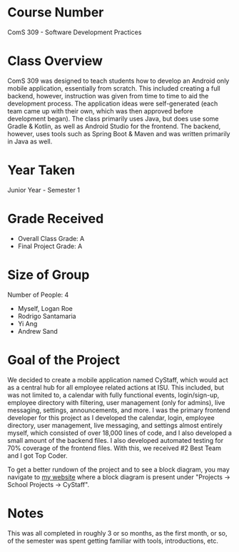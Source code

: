 # Course Number
ComS 309 - Software Development Practices

# Class Overview
ComS 309 was designed to teach students how to develop an Android only mobile application, essentially from scratch. This included creating a full backend, however, instruction was given from time to time to aid the development process. The application ideas were self-generated (each team came up with their own, which was then approved before development began). The class primarily uses Java, but does use some Gradle & Kotlin, as well as Android Studio for the frontend. The backend, however, uses tools such as Spring Boot & Maven and was written primarily in Java as well.

# Year Taken
Junior Year - Semester 1

# Grade Received
* Overall Class Grade: A
* Final Project Grade: A

# Size of Group
Number of People: 4
* Myself, Logan Roe
* Rodrigo Santamaria
* Yi Ang
* Andrew Sand

# Goal of the Project
We decided to create a mobile application named CyStaff, which would act as a central hub for all employee related actions at ISU. This included, but was not limited to, a calendar with fully functional events, login/sign-up, employee directory with filtering, user management (only for admins), live messaging, settings, announcements, and more. I was the primary frontend developer for this project as I developed the calendar, login, employee directory, user management, live messaging, and settings almost entirely myself, which consisted of over 18,000 lines of code, and I also developed a small amount of the backend files. I also developed automated testing for 70% coverage of the frontend files. With this, we received #2 Best Team and I got Top Coder.

To get a better rundown of the project and to see a block diagram, you may navigate to [my website](https://www.loganroe.com) where a block diagram is present under "Projects -> School Projects -> CyStaff".

# Notes
This was all completed in roughly 3 or so months, as the first month, or so, of the semester was spent getting familiar with tools, introductions, etc.

